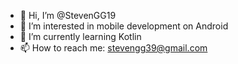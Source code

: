 - 👋 Hi, I’m @StevenGG19
- 👀 I’m interested in mobile development on Android
- 🌱 I’m currently learning Kotlin
- 📫 How to reach me: stevengg39@gmail.com

<!---
StevenGG19/StevenGG19 is a ✨ special ✨ repository because its `README.md` (this file) appears on your GitHub profile.
You can click the Preview link to take a look at your changes.
--->
